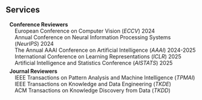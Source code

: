 ## Services

<h4 style="margin:0 10px 0;">Conference Reviewers</h4>

<ul style="margin:0 0 5px;">
  European Conference on Computer Vision (<em>ECCV</em>) 2024<br>
  Annual Conference on Neural Information Processing Systems (<em>NeurIPS</em>) 2024<br>
  The Annual AAAI Conference on Artificial Intelligence (<em>AAAI</em>) 2024-2025<br>
  International Conference on Learning Representations (<em>ICLR</em>) 2025<br>
  Artificial Intelligence and Statistics Conference (<em>AISTATS</em>) 2025<br>
</ul> 

<h4 style="margin:0 10px 0;">Journal Reviewers</h4>

<ul style="margin:0 0 20px;">
  IEEE Transactions on Pattern Analysis and Machine Intelligence (<em>TPMAI</em>) <br>
  IEEE Transactions on Knowledge and Data Engineering (<em>TKDE</em>) <br>
  ACM Transactions on Knowledge Discovery from Data (<em>TKDD</em>) <br>
</ul>

